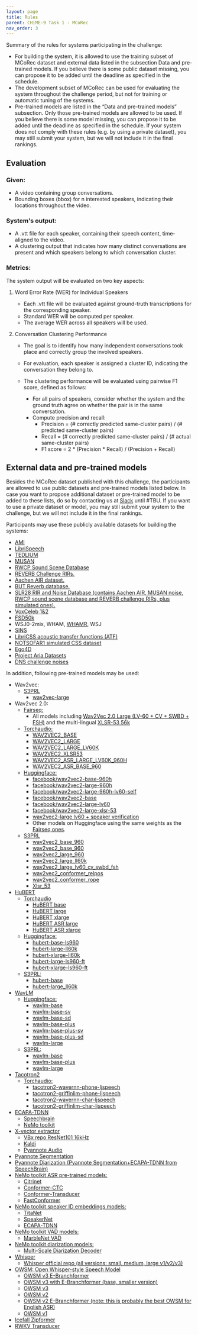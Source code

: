 ```yaml
---
layout: page
title: Rules
parent: CHiME-9 Task 1 - MCoRec
nav_order: 3
---
```


Summary of the rules for systems participating in the challenge:

- For building the system, it is allowed to use the training subset of MCoRec dataset and external data listed in the subsection Data and pre-trained models. If you believe there is some public dataset missing, you can propose it to be added until the deadline as specified in the schedule.
- The development subset of MCoRec can be used for evaluating the system throughout the challenge period, but not for training or automatic tuning of the systems.
- Pre-trained models are listed in the “Data and pre-trained models” subsection. Only those pre-trained models are allowed to be used. If you believe there is some model missing, you can propose it to be added until the deadline as specified in the schedule.
If your system does not comply with these rules (e.g. by using a private dataset), you may still submit your system, but we will not include it in the final rankings.

## Evaluation

### Given:

- A video containing group conversations.
- Bounding boxes (bbox) for n interested speakers, indicating their locations throughout the video.

### System's output:

- A .vtt file for each speaker, containing their speech content, time-aligned to the video.
- A clustering output that indicates how many distinct conversations are present and which speakers belong to which conversation cluster.

### Metrics:

The system output will be evaluated on two key aspects:

1. Word Error Rate (WER) for Individual Speakers

    - Each .vtt file will be evaluated against ground-truth transcriptions for the corresponding speaker.
    - Standard WER will be computed per speaker.
    - The average WER across all speakers will be used.

2. Conversation Clustering Performance

    - The goal is to identify how many independent conversations took place and correctly group the involved speakers.
    - For evaluation, each speaker is assigned a cluster ID, indicating the conversation they belong to.
    - The clustering performance will be evaluated using pairwise F1 score, defined as follows:

        - For all pairs of speakers, consider whether the system and the ground truth agree on whether the pair is in the same conversation.
        - Compute precision and recall:
            - Precision = (# correctly predicted same-cluster pairs) / (# predicted same-cluster pairs)
            - Recall = (# correctly predicted same-cluster pairs) / (# actual same-cluster pairs)
            - F1 score = 2 * (Precision * Recall) / (Precision + Recall)



## External data and pre-trained models

Besides the MCoRec dataset published with this challenge, the participants are allowed to use public datasets and pre-trained models listed below. In case you want to propose additional dataset or pre-trained model to be added to these lists, do so by contacting us at [Slack]() until #TBU. If you want to use a private dataset or model, you may still submit your system to the challenge, but we will not include it in the final rankings.

Participants may use these publicly available datasets for building the systems:

- [AMI](https://groups.inf.ed.ac.uk/ami/corpus/)
- [LibriSpeech](https://www.openslr.org/12/)
- [TEDLIUM](https://www.openslr.org/51/)
- [MUSAN](https://www.openslr.org/17/)
- [RWCP Sound Scene Database](https://www.openslr.org/13/)
- [REVERB Challenge RIRs.](http://reverb2014.dereverberation.com/tools/reverb_tools_for_Generate_mcTrainData.tgz)
- [Aachen AIR dataset.](https://www.iks.rwth-aachen.de/en/research/tools-downloads/databases/aachen-impulse-response-database/)
- [BUT Reverb database.](https://speech.fit.vutbr.cz/software/but-speech-fit-reverb-database)
- [SLR28 RIR and Noise Database (contains Aachen AIR, MUSAN noise, RWCP sound scene database and REVERB challenge RIRs, plus simulated ones).](https://www.openslr.org/28/)
- [VoxCeleb 1&2](https://www.robots.ox.ac.uk/~vgg/data/voxceleb/)
- [FSD50k](https://zenodo.org/record/4060432)
- WSJ0-2mix, WHAM, [WHAMR](http://wham.whisper.ai/), WSJ
- [SINS](https://github.com/fgnt/sins)
- [LibriCSS acoustic transfer functions (ATF)](https://github.com/jsalt2020-asrdiar/jsalt2020_simulate/tree/master)
- [NOTSOFAR1 simulated CSS dataset](https://github.com/microsoft/NOTSOFAR1-Challenge#2-training-on-the-full-simulated-training-dataset)
- [Ego4D](https://ego4d-data.org/)
- [Project Aria Datasets](https://www.projectaria.com/datasets/)
- [DNS challenge noises](https://github.com/microsoft/DNS-Challenge)

In addition, following pre-trained models may be used:

- Wav2vec:
  - [S3PRL](https://s3prl.github.io/s3prl/tutorial/upstream_collection.html)
    - [wav2vec-large](https://s3prl.github.io/s3prl/tutorial/upstream_collection.html#wav2vec-large)
- Wav2vec 2.0:
  - [Fairseq:](https://github.com/facebookresearch/fairseq/tree/main/examples/wav2vec#wav2vec-20)
    - All models including [Wav2Vec 2.0 Large (LV-60 + CV + SWBD + FSH)](https://dl.fbaipublicfiles.com/fairseq/wav2vec/w2v_large_lv_fsh_swbd_cv_ftsb300_updated.pt) and the multi-lingual [XLSR-53 56k](https://dl.fbaipublicfiles.com/fairseq/wav2vec/xlsr_53_56k.pt)
  - [Torchaudio:](https://pytorch.org/audio/0.10.0/pipelines.html)
    - [WAV2VEC2_BASE](https://pytorch.org/audio/0.10.0/pipelines.html#wav2vec2-base)
    - [WAV2VEC2_LARGE](https://pytorch.org/audio/0.10.0/pipelines.html#wav2vec2-large)
    - [WAV2VEC2_LARGE_LV60K](https://pytorch.org/audio/0.10.0/pipelines.html#wav2vec2-large-lv60k)
    - [WAV2VEC2_XLSR53](https://pytorch.org/audio/0.10.0/pipelines.html#wav2vec2-xlsr53)
    - [WAV2VEC2_ASR_LARGE_LV60K_960H](https://pytorch.org/audio/0.10.0/pipelines.html#wav2vec2-asr-large-lv60k-960h)
    - [WAV2VEC2_ASR_BASE_960](https://pytorch.org/audio/0.10.0/pipelines.html#wav2vec2-asr-base-960h)
  - [Huggingface:](https://huggingface.co/docs/transformers/model_doc/wav2vec2)
    - [facebook/wav2vec2-base-960h](https://huggingface.co/facebook/wav2vec2-base-960h)
    - [facebook/wav2vec2-large-960h](https://huggingface.co/facebook/wav2vec2-large-960h)
    - [facebook/wav2vec2-large-960h-lv60-self](https://huggingface.co/facebook/wav2vec2-large-960h-lv60-self)
    - [facebook/wav2vec2-base](https://huggingface.co/facebook/wav2vec2-base)
    - [facebook/wav2vec2-large-lv60](https://huggingface.co/facebook/wav2vec2-large-lv60)
    - [facebook/wav2vec2-large-xlsr-53](https://huggingface.co/facebook/wav2vec2-large-xlsr-53)
    - [wav2vec2-large lv60 + speaker verification](https://huggingface.co/anton-l/wav2vec2-base-superb-sv)
    - Other models on Huggingface using the same weights as the [Fairseq ones](https://github.com/facebookresearch/fairseq/tree/main/examples/wav2vec#wav2vec-20).
  - [S3PRL](https://s3prl.github.io/s3prl/tutorial/upstream_collection.html)
    - [wav2vec2_base_960](https://s3prl.github.io/s3prl/tutorial/upstream_collection.html#wav2vec2)
    - [wav2vec2_base_960](https://s3prl.github.io/s3prl/tutorial/upstream_collection.html#wav2vec2_base_960)
    - [wav2vec2_large_960](https://s3prl.github.io/s3prl/tutorial/upstream_collection.html#wav2vec2_large_960)
    - [wav2vec2_large_ll60k](https://s3prl.github.io/s3prl/tutorial/upstream_collection.html#wav2vec2_large_ll60k)
    - [wav2vec2_large_lv60_cv_swbd_fsh](https://s3prl.github.io/s3prl/tutorial/upstream_collection.html#wav2vec2_large_lv60_cv_swbd_fsh)
    - [wav2vec2_conformer_relpos](https://s3prl.github.io/s3prl/tutorial/upstream_collection.html#wav2vec2_conformer_relpos)
    - [wav2vec2_conformer_rope](https://s3prl.github.io/s3prl/tutorial/upstream_collection.html#wav2vec2_conformer_rope)
    - [Xlsr_53](https://s3prl.github.io/s3prl/tutorial/upstream_collection.html#xlsr_53)
- [HuBERT](https://arxiv.org/abs/2106.07447)
  - [Torchaudio](https://pytorch.org/audio/0.10.0/pipelines.html#wav2vec-2-0-hubert-representation-learning)
    - [HuBERT base](https://pytorch.org/audio/0.10.0/pipelines.html#hubert-base)
    - [HuBERT large](https://pytorch.org/audio/0.10.0/pipelines.html#hubert-large)
    - [HuBERT xlarge](https://pytorch.org/audio/0.10.0/pipelines.html#hubert-xlarge)
    - [HuBERT ASR large](https://pytorch.org/audio/0.10.0/pipelines.html#hubert-asr-large)
    - [HuBERT ASR xlarge](https://pytorch.org/audio/0.10.0/pipelines.html#hubert-asr-xlarge)
  - [Huggingface:](https://huggingface.co/docs/transformers/model_doc/hubert)
    - [hubert-base-ls960](https://huggingface.co/facebook/hubert-base-ls960)
    - [hubert-large-ll60k](https://huggingface.co/facebook/hubert-large-ll60k)
    - [hubert-xlarge-ll60k](https://huggingface.co/facebook/hubert-xlarge-ll60k)
    - [hubert-large-ls960-ft](https://huggingface.co/facebook/hubert-large-ls960-ft)
    - [hubert-xlarge-ls960-ft](https://huggingface.co/facebook/hubert-xlarge-ls960-ft)
  - [S3PRL:](https://s3prl.github.io/s3prl/tutorial/upstream_collection.html)
    - [hubert-base](https://s3prl.github.io/s3prl/tutorial/upstream_collection.html#hubert-base)
    - [hubert-large_ll60k](https://s3prl.github.io/s3prl/tutorial/upstream_collection.html#hubert-large_ll60k)
- [WavLM](https://arxiv.org/abs/2110.13900)
  - [Huggingface:](https://huggingface.co/docs/transformers/model_doc/wavlm)
    - [wavlm-base](https://www.chimechallenge.org/current/task1/rules#:~:text=Huggingface%3A-,wavlm%2Dbase,-wavlm%2Dbase%2Dsv)
    - [wavlm-base-sv](https://huggingface.co/microsoft/wavlm-base-sv)
    - [wavlm-base-sd](https://huggingface.co/microsoft/wavlm-base-sd)
    - [wavlm-base-plus](https://huggingface.co/microsoft/wavlm-base-plus)
    - [wavlm-base-plus-sv](https://huggingface.co/microsoft/wavlm-base-plus-sv)
    - [wavlm-base-plus-sd](https://huggingface.co/microsoft/wavlm-base-plus-sd)
    - [wavlm-large](https://huggingface.co/microsoft/wavlm-large)
  - [S3PRL:](https://s3prl.github.io/s3prl/tutorial/upstream_collection.html)
    - [wavlm-base](https://s3prl.github.io/s3prl/tutorial/upstream_collection.html#wavlm-base)
    - [wavlm-base-plus](https://s3prl.github.io/s3prl/tutorial/upstream_collection.html#wavlm-base-plus)
    - [wavlm-large](https://s3prl.github.io/s3prl/tutorial/upstream_collection.html#wavlm-large)
- [Tacotron2](https://github.com/NVIDIA/tacotron2)
  - [Torchaudio:](https://pytorch.org/audio/0.10.0/pipelines.html#tacotron2-text-to-speech)
    - [tacotron2-wavernn-phone-ljspeech](https://pytorch.org/audio/0.10.0/pipelines.html#tacotron2-wavernn-phone-ljspeech)
    - [tacotron2-griffinlim-phone-ljspeech](https://pytorch.org/audio/0.10.0/pipelines.html#tacotron2-griffinlim-phone-ljspeech)
    - [tacotron2-wavernn-char-ljspeech](https://pytorch.org/audio/0.10.0/pipelines.html#tacotron2-wavernn-char-ljspeech)
    - [tacotron2-griffinlim-char-ljspeech](https://pytorch.org/audio/0.10.0/pipelines.html#tacotron2-griffinlim-char-ljspeech)
- [ECAPA-TDNN](https://arxiv.org/abs/2005.07143)
  - [Speechbrain](https://huggingface.co/speechbrain/spkrec-ecapa-voxceleb)
  - [NeMo toolkit](https://docs.nvidia.com/deeplearning/nemo/user-guide/docs/en/stable/asr/speaker_recognition/models.html#ecapa-tdnn)
- [X-vector extractor](https://www.danielpovey.com/files/2018_icassp_xvectors.pdf)
  - [VBx repo ResNet101 16kHz](https://github.com/BUTSpeechFIT/VBx/tree/master/VBx/models/ResNet101_16kHz)
  - [Kaldi](https://kaldi-asr.org/models/m7)
  - [Pyannote Audio](https://huggingface.co/pyannote/embedding)
- [Pyannote Segmentation](https://huggingface.co/pyannote/segmentation)
- [Pyannote Diarization (Pyannote Segmentation+ECAPA-TDNN from SpeechBrain)](https://huggingface.co/pyannote/speaker-diarization)
- [NeMo toolkit ASR pre-trained models:](https://github.com/NVIDIA/NeMo)
  - [Citrinet](https://huggingface.co/nvidia/stt_en_citrinet_1024_gamma_0_25)
  - [Conformer-CTC](https://huggingface.co/nvidia/stt_en_conformer_ctc_large)
  - [Conformer-Transducer](https://docs.nvidia.com/deeplearning/nemo/user-guide/docs/en/stable/asr/models.html#conformer-transducer)
  - [FastConformer](https://huggingface.co/nvidia/stt_en_fastconformer_hybrid_large_streaming_multi)
- [NeMo toolkit speaker ID embeddings models:](https://github.com/NVIDIA/NeMo)
  - [TitaNet](https://docs.nvidia.com/deeplearning/nemo/user-guide/docs/en/stable/asr/speaker_recognition/models.html#titanet)
  - [SpeakerNet](https://catalog.ngc.nvidia.com/orgs/nvidia/teams/nemo/models/speakerverification_speakernet)
  - [ECAPA-TDNN](https://docs.nvidia.com/deeplearning/nemo/user-guide/docs/en/stable/asr/speaker_recognition/models.html#ecapa-tdnn)
- [NeMo toolkit VAD models:](https://github.com/NVIDIA/NeMo)
  - [MarbleNet VAD](https://docs.nvidia.com/deeplearning/nemo/user-guide/docs/en/stable/asr/speech_classification/models.html#marblenet-vad)
- [NeMo toolkit diarization models:](https://github.com/NVIDIA/NeMo)
  - [Multi-Scale Diarization Decoder](https://docs.nvidia.com/deeplearning/nemo/user-guide/docs/en/stable/asr/speaker_diarization/models.html#multi-scale-diarization-decoder)
- [Whisper](https://arxiv.org/abs/2212.04356)
  - [Whisper official repo (all versions: small, medium, large v1/v2/v3)](https://github.com/openai/whisper)
- [OWSM: Open Whisper-style Speech Model](https://www.wavlab.org/activities/2024/owsm/)
  - [OWSM v3 E-Branchformer](https://huggingface.co/espnet/owsm_v3.1_ebf)
  - [OWSM v3 with E-Branchformer (base, smaller version)](https://huggingface.co/espnet/owsm_v3.1_ebf_base)
  - [OWSM v3](https://huggingface.co/espnet/owsm_v3)
  - [OWSM v2](https://huggingface.co/espnet/owsm_v2)
  - [OWSM v2 E-Branchformer (note: this is probably the best OWSM for English ASR)](https://huggingface.co/espnet/owsm_v2_ebranchformer)
  - [OWSM v1](https://huggingface.co/espnet/owsm_v1)
- [Icefall Zipformer](https://huggingface.co/yfyeung/icefall-asr-gigaspeech-zipformer-2023-10-17)
- [RWKV Transducer](https://www.modelscope.cn/models/iic/speech_rwkv_transducer_asr-en-16k-gigaspeech-vocab5001-pytorch-online/summary)